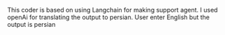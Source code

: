 This coder is based on using Langchain for making
support agent. I used openAi for translating the output to persian.
User enter English but the output is persian
